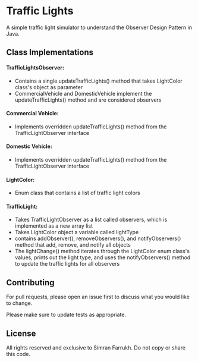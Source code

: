 # Traffic Lights

A simple traffic light simulator to understand the Observer Design Pattern in Java.

## Class Implementations
#### TrafficLightsObserver:
- Contains a single updateTrafficLights() method that takes LightColor class's object as parameter
- CommercialVehicle and DomesticVehicle implement the updateTrafficLights() method and are considered observers

#### Commercial Vehicle:
- Implements overridden updateTrafficLights() method from the TrafficLightObserver interface

#### Domestic Vehicle:
- Implements overridden updateTrafficLights() method from the TrafficLightObserver interface

#### LightColor:
- Enum class that contains a list of traffic light colors

#### TrafficLight:
- Takes TrafficLightObserver as a list called observers, which is implemented as a new array list
- Takes LightColor object a variable called lightType
- contains addObserver(), removeObservers(), and notifyObservers() method that add, remove, and notify all objects
- The lightChange() method iterates through the LightColor enum class's values, prints out the light type, and uses the notifyObservers() method to update the traffic lights for all observers

## Contributing
For pull requests, please open an issue first to discuss what you would like to change.

Please make sure to update tests as appropriate.

## License
All rights reserved and exclusive to Simran Farrukh. Do not copy or share this code.
